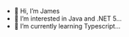 - 👋 Hi, I’m James
- 👀 I’m interested in Java and .NET 5...
- 🌱 I’m currently learning Typescript...

